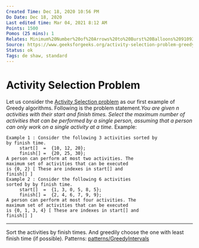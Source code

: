 ```yaml
---
Created Time: Dec 18, 2020 10:56 PM
Do Date: Dec 18, 2020
Last edited time: Mar 04, 2021 8:12 AM
Points: 1500
Pomos (25 mins): 1
Relates: Minimum%20Number%20of%20Arrows%20to%20Burst%20Balloons%2091093d276b474230a2c9984ed9939327.md, Video%20Stitching%20-%20Leetcode%205cb996b015aa4962a4c544fcef454657.md, Remove%20Interval%20Overlaps%20binarysearch%2041f76b1430c94254b13badf18ea8da0b.md, Partition%20Labels%20-%20Leetcode%203c0b164a082e4c2a92af739735bf3531.md
Source: https://www.geeksforgeeks.org/activity-selection-problem-greedy-algo-1/
Status: ok
Tags: de shaw, standard
---
```


# Activity Selection Problem

Let us consider the [Activity Selection problem](http://en.wikipedia.org/wiki/Activity_selection_problem) as our first example of Greedy algorithms. Following is the problem statement.*You are given n activities with their start and finish times. Select the maximum number of activities that can be performed by a single person, assuming that a person can only work on a single activity at a time.*
 Example:
```
Example 1 : Consider the following 3 activities sorted by
by finish time.
     start[]  =  {10, 12, 20};
     finish[] =  {20, 25, 30};
A person can perform at most two activities. The 
maximum set of activities that can be executed 
is {0, 2} [ These are indexes in start[] and 
finish[] ]
Example 2 : Consider the following 6 activities 
sorted by by finish time.
     start[]  =  {1, 3, 0, 5, 8, 5};
     finish[] =  {2, 4, 6, 7, 9, 9};
A person can perform at most four activities. The 
maximum set of activities that can be executed 
is {0, 1, 3, 4} [ These are indexes in start[] and 
finish[] ]
```
---
Sort the activities by finish times. And greedily choose the one with least finish time (if possible).
Patterns: [patterns/Greedy](patterns/Greedy.md)[Intervals](Intervals.md)